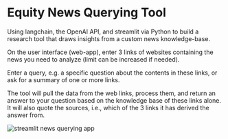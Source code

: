 # Equity News Querying Tool
Using langchain, the OpenAI API, and streamlit via Python to build a research tool that draws insights from a custom news knowledge-base.


On the user interface (web-app), enter 3 links of websites containing the news you need to analyze (limit can be increased if needed).

Enter a query, e.g. a specific question about the contents in these links, or ask for a summary of one or more links.

The tool will pull the data from the web links, process them, and return an answer to your question based on the knowledge base of these links alone.
It will also quote the sources, i.e., which of the 3 links it has derived the answer from.



![streamlit news querying app](https://github.com/now-youre-gittin-it/equity-news-querying-tool/assets/106982250/d10a3ae6-0d23-45f8-b205-b99620917aa3)
